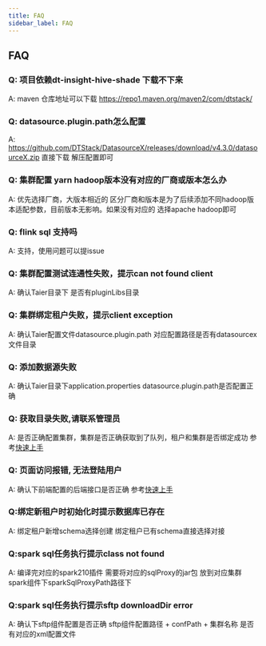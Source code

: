 ```yaml
---
title: FAQ
sidebar_label: FAQ
---
```



## FAQ

### Q: 项目依赖dt-insight-hive-shade 下载不下来
A: maven 仓库地址可以下载 https://repo1.maven.org/maven2/com/dtstack/

### Q: datasource.plugin.path怎么配置
A: https://github.com/DTStack/DatasourceX/releases/download/v4.3.0/datasourceX.zip 直接下载 解压配置即可

### Q: 集群配置 yarn hadoop版本没有对应的厂商或版本怎么办
A: 优先选择厂商，大版本相近的 区分厂商和版本是为了后续添加不同hadoop版本适配参数，目前版本无影响。如果没有对应的 选择apache hadoop即可

### Q: flink sql 支持吗
A: 支持，使用问题可以提issue

### Q: 集群配置测试连通性失败，提示can not found client
A: 确认Taier目录下 是否有pluginLibs目录


### Q: 集群绑定租户失败，提示client exception
A: 确认Taier配置文件datasource.plugin.path 对应配置路径是否有datasourcex文件目录

### Q: 添加数据源失败
A: 确认Taier目录下application.properties datasource.plugin.path是否配置正确

### Q: 获取目录失败,请联系管理员
A: 是否正确配置集群，集群是否正确获取到了队列，租户和集群是否绑定成功 参考[快速上手](./quickstart/start.md)

### Q: 页面访问报错, 无法登陆用户
A: 确认下前端配置的后端接口是否正确 参考[快速上手](./quickstart/deploy/web.md)

### Q:绑定新租户时初始化时提示数据库已存在
A: 绑定租户新增schema选择创建 绑定租户已有schema直接选择对接 

### Q:spark sql任务执行提示class not found
A: 编译完对应的spark210插件 需要将对应的sqlProxy的jar包 放到对应集群spark组件下sparkSqlProxyPath路径下

### Q:spark sql任务执行提示sftp downloadDir error
A: 确认下sftp组件配置是否正确 sftp组件配置路径 + confPath + 集群名称 是否有对应的xml配置文件


